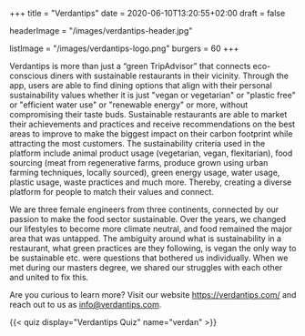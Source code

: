 +++
title = "Verdantips"
date = 2020-06-10T13:20:55+02:00
draft = false

headerImage = "/images/verdantips-header.jpg"

listImage = "/images/verdantips-logo.png"
burgers = 60
+++

Verdantips is more than just a “green TripAdvisor” that connects eco-conscious diners with
sustainable restaurants in their vicinity. Through the app, users are able to find dining
options that align with their personal sustainability values whether it is just "vegan or
vegetarian" or "plastic free" or "efficient water use" or "renewable energy" or more, without
compromising their taste buds. Sustainable restaurants are able to market their achievements
and practices and receive recommendations on the best areas to improve to make the biggest
impact on their carbon footprint while attracting the most customers. The sustainability
criteria used in the platform include animal product usage (vegetarian, vegan, flexitarian),
food sourcing (meat from regenerative farms, produce grown using urban farming techniques,
locally sourced), green energy usage, water usage, plastic usage, waste practices and much more.
Thereby, creating a diverse platform for people to match their values and connect.

We are three female engineers from three continents, connected by our passion to make the food
sector sustainable. Over the years, we changed our lifestyles to become more climate neutral,
and food remained the major area that was untapped. The ambiguity around what is sustainability
in a restaurant, what green practices are they following, is vegan the only way to be sustainable
etc. were questions that bothered us individually. When we met during our masters degree, we
shared our struggles with each other and united to fix this.

Are you curious to learn more? Visit our website https://verdantips.com/ and reach out to us as
info@verdantips.com.

{{< quiz display="Verdantips Quiz" name="verdan" >}}
